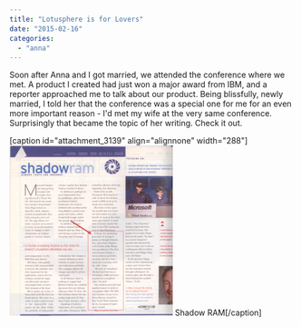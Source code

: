 ```yaml
---
title: "Lotusphere is for Lovers"
date: "2015-02-16"
categories: 
  - "anna"
---
```


Soon after Anna and I got married, we attended the conference where we met. A product I created had just won a major award from IBM, and a reporter approached me to talk about our product. Being blissfully, newly married, I told her that the conference was a special one for me for an even more important reason - I'd met my wife at the very same conference. Surprisingly that became the topic of her writing. Check it out.

\[caption id="attachment\_3139" align="alignnone" width="288"\][![Shadow RAM](images/shadow-ram-marked-288x300.png)](http://www.thewargos.com/wp-content/uploads/2015/02/shadow-ram-marked.png) Shadow RAM\[/caption\]
